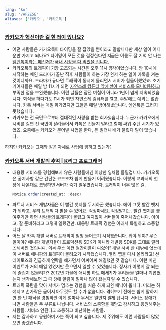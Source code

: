 ```yaml
---
lang: 'ko'
slug: '/AF2E5E'
aliases: ['카카오', '카카오톡']
---
```


### [카카오가 혁신이란 걸 한 적이 있나요?](https://brunch.co.kr/@buildingking/76)

- 어떤 사람들은 카카오톡이 타이밍을 잘 잡았을 뿐이라고 말합니다만 세상 일이 어디 운만 가지고 되나요? 타이밍이 모든 것을 결정한다면 지금은 이름도 잘 기억 안 나는 [엠엔톡이라는 메신저가](https://biz.chosun.com/site/data/html_dir/2020/05/01/2020050100799.html) [국내 시장을 다 먹었을 겁니다.](https://biz.chosun.com/site/data/html_dir/2020/05/01/2020050100799.html)
- 카카오톡의 트래픽이 가장 고조되는 시간은 오후 11시 정각이었습니다. 밤 10시에 시작하는 메인 드라마가 끝난 직후 사람들이 하는 가장 먼저 하는 일이 카톡을 켜는 것이니까요. 드라마가 끝나면 트래픽이 동시에 몰리면서 서버가 힘들어했었죠. 초기 기여자들은 매일 밤 11시가 되면 [자연스레 컴퓨터 앞에 앉아 서비스를 모니터링하고](https://brunch.co.kr/@andkakao/165) 부족한 점을 보완했습니다. 이런 날들은 잠깐 며칠이 아니라 1년이 넘게 지속되었습니다. 회식을 하다가도 11시가 되면 자연스레 컴퓨터를 열고, 주말에도 예외는 없습니다. 카톡 서버는 매일 위기였지만 그들은 매일 방어해냈습니다. 엠엔톡은 그러지 못했습니다.
- 카카오는 전 국민으로부터 절대적인 사랑을 받는 회사였습니다. 누군가 카카오에게 시비를 걸면 전 국민이 달려들어서 카톡은 건들지 말라고 함께 싸워 주던 시기가 있었죠. 요즘에는 카카오가 문어발 사업을 한다, 돈 벌더니 배가 불렀다 말이 많습니다.

하지만 카카오는 그때와 같은 자세로 사업에 임하고 있는가?

### [카카오톡 서버 개발의 추억 | K리그 프로그래머](https://jeho.page/essay/2022/10/16/kakaotalk-server-development.html)

- 대용량 서비스를 경험해보지 않은 사람들에겐 이상한 일처럼 들릴겁니다. 카카오톡은 공지사항 같은 간단한 코드조차 쉽게 만들기 어려웠습니다. 이렇게 교과서의 첫 장에 나온대로 코딩하면 서버가 죽기 일쑤였습니다. 트래픽이 너무 많은 걸.
  ```java
  Notice.order(created_at: :desc)
  ```
- 파트너 서비스 개발자들은 이 빨간 뱃지를 무시하곤 했습니다. 에이 그깟 빨간 뱃지가 뭐라고. 우리 트래픽 다 받을 수 있어요. 걱정마세요. 걱정말기는. 빨간 뱃지를 붙여주기만 하면 사람들의 트래픽이 몰렸고 여지없이 서버들이 죽어나갔습니다. 아이고, 잘 준비하라고 그렇게 일렀건만. 대용량 트래픽 경험은 이래서 특별하고 소중합니다.
- 어느 날 카톡 개발 서버로 트래픽이 엄청 들어오기 시작했습니다. 뭐야 뭐야? 무슨 일이야? 애니팡 개발자들이 프로덕션용 SDK가 아니라 개발용 SDK를 그대로 릴리즈해버린 것입니다. 와씨 무슨 이런 얼간이들이 다있어? 개발 서버 한 대밖에 없는데 이 서버로 애니팡의 트래픽이 몰려오기 시작했습니다. 빨리 앱을 다시 올리라고! 선데이토즈와 긴급하게 연락을 해가면서 어찌어찌 해결했던 것 같습니다. 이런 미친 이벤트가 거의 매일 있었지만 웃으면서 일할 수 있었습니다. 장사가 이렇게 잘 되는데 즐겁지 않을리가? 2012년 가을에 애니팡 하트 메세지가 우리들을 얼마나 괴롭혔는지 생각해보면 그 때 장애 알림이 얼마나 많이 왔는지 알 수 있습니다.
- 트래픽 폭탄을 맞아 서버가 멈추는 경험을 처음 하게 되면 패닉이 옵니다. 머리는 하얘지고 손가락은 굳어서 아무것도 할 수가 없습니다. 겪어보기 전에는 쉽게 말하지만 한 번 패닉을 경험하면 이게 얼마나 무서운 일인지 알게 됩니다. 서비스 장애가 나면 사람들은 두 부류로 나뉩니다. 서비스의 소중함을 깨닫고 감사하고 응원해주는 사람들. 서비스 안된다고 조롱하고 비난하는 사람들.
- 저는 감사하고 응원하며 사는 쪽이 되고 싶습니다. 제 주위에도 이런 사람들이 많았으면 좋겠습니다.
